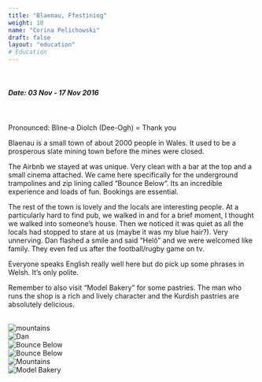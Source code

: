 ```yaml
---
title: "Blaenau, Ffestiniog"
weight: 10
name: "Corina Pelichowski"
draft: false
layout: "education"
# Education
---
```

<br>
<div class="container">
  <h5>Date: 03 Nov - 17 Nov 2016</h5>
  <br>
   
  <p>
    Pronounced: Bline-a
    Diolch (Dee-Ogh) = Thank you
  </p>

  <p>
    Blaenau is a small town of about 2000 people in Wales. It used to be a prosperous slate mining town before the mines were closed.
  </p>

  <p>
    The Airbnb we stayed at was unique. Very clean with a bar at the top and a small cinema attached. We came here specifically for the underground trampolines and zip lining called “Bounce Below“. Its an incredible experience and loads of fun. Bookings are essential.
  </p>

  <p>
    The rest of the town is lovely and the locals are interesting people. At a particularly hard to find pub, we walked in and for a brief moment, I thought we walked into someone’s house. Then we noticed it was quiet as all the locals had stopped to stare at us (maybe it was my blue hair?).  Very unnerving. Dan flashed a smile and said “Helô” and we were welcomed like family. They even fed us after the football/rugby game on tv.
  </p>

  <p>
    Everyone speaks English really well here but do pick up some phrases in Welsh. It’s only polite.
  </p>

  <p>
    Remember to also visit “Model Bakery” for some pastries. The man who runs the shop is a rich and lively character and the Kurdish pastries are absolutely delicious.
  </p>

  <br>

  <!-- IMAGES --> 

  <div class="row">
      <div class="col">
        <img src="/img/blog/10_blaenau1.jpg" alt="mountains">
      </div>
      <div class="col">
        <img src="/img/blog/10_blaenau2.jpg" alt="Dan">
      </div>
      <div class="col">
        <img src="/img/blog/10_blaenau3.jpg" alt="Bounce Below">
      </div>
  </div>

  <div class="row">
      <div class="col">
        <img src="/img/blog/10_blaenau4.jpg" alt="Bounce Below">
      </div>
      <div class="col">
        <img src="/img/blog/10_blaenau5.jpg" alt="Mountains">
      </div>
      <div class="col">
        <img src="/img/blog/10_blaenau6.jpg" alt="Model Bakery">
      </div>
  </div>
</div>